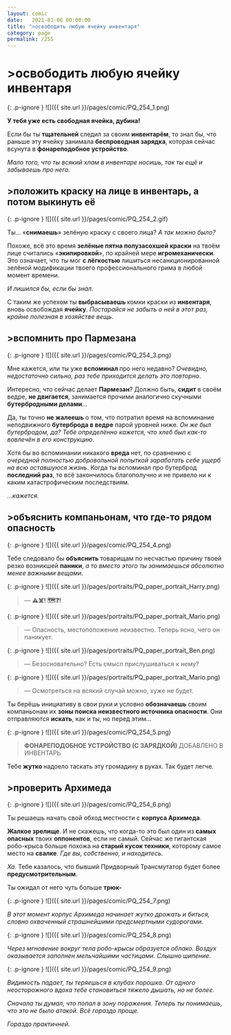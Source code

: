```yaml
---
layout: comic
date:   2021-01-06 00:00:00 
title: ">освободить любую ячейку инвентаря"
category: page
permalink: /255
---
```

# >освободить любую ячейку инвентаря

{: .p-ignore }
![]({{ site.url }}/pages/comic/PQ_254_1.png)

<strong>У тебя уже есть свободная ячейка, дубина!</strong>

Если бы ты <strong>тщательней </strong>следил за своим <strong>инвентарём</strong>, то знал бы, что раньше эту ячейку занимала <strong>беспроводная зарядка</strong>, которая сейчас всунута в <strong>фонареподобное устройство</strong>.

<em>Мало того, что ты всякий хлам в инвентаре носишь, так ты ещё и забываешь про него.</em>

## >положить краску на лице в инвентарь, а потом выкинуть её

{: .p-ignore }
![]({{ site.url }}/pages/comic/PQ_254_2.gif)

Ты… «<strong>снимаешь</strong>» зелёную краску с своего лица? <em>А так можно было?</em>

Похоже, всё это время <strong>зелёные пятна полузасохшей краски</strong> на твоём лице считались «<strong>экипировкой</strong>», по крайней мере <strong>игромеханически</strong>. Это означает, что ты мог <strong>с лёгкостью</strong> лишиться несанкционированной зелёной модификации твоего профессионального грима в любой момент времени.

<em>И лишился бы, если бы знал.</em>

 С таким же успехом ты <strong>выбрасываешь </strong>комки краски из <strong>инвентаря</strong>, вновь освобождая <strong>ячейку</strong>. <em>Постарайся не забыть о ней в этот раз, крайне полезная в хозяйстве вещь</em>.

## >вспомнить про Пармезана

{: .p-ignore }
![]({{ site.url }}/pages/comic/PQ_254_3.png)

Мне кажется, или ты уже <strong>вспоминал </strong>про него недавно? <em>Очевидно, недостаточно сильно, раз тебе приходится делать это повторно</em>.

Интересно, что сейчас делает <strong>Пармезан</strong>? Должно быть, <strong>сидит </strong>в своём ведре, <strong>не двигается</strong>,<strong> </strong>занимается прочими аналогично скучными <strong>бутербродными делами</strong>…

Да, ты точно <strong>не жалеешь</strong> о том, что потратил время на вспоминание неподвижного <strong>бутерброда в ведре</strong> парой уровней ниже. <em>Он же был бутербродом, да? Тебе определённо кажется, что хлеб был как-то вовлечён в его конструкцию</em>.

Хотя бы во вспоминании никакого <strong>вреда </strong>нет, по сравнению с <em>очередной полностью добровольной попыткой заработать себе ущерб на всю оставшуюся жизнь</em>. Когда ты вспоминал про бутерброд <strong>последний раз</strong>, то всё закончилось благополучно и не привело ни к каким катастрофическим последствиям.

<em>…кажется.</em>

## >объяснить компаньонам, что где-то рядом опасность

{: .p-ignore }
![]({{ site.url }}/pages/comic/PQ_254_4.png)

Тебе следовало бы <strong>объяснить </strong>товарищам по несчастью причину твоей резко возникшей <strong>паники</strong>, <em>а то вместо этого ты занимаешься абсолютно менее важными вещами</em>.

{: .p-ignore }
![]({{ site.url }}/pages/portraits/PQ_paper_portrait_Harry.png)

<blockquote>— <strong>⚠️☠️! 🗺️❓!</strong></blockquote>

{: .p-ignore }
![]({{ site.url }}/pages/portraits/PQ_paper_portrait_Mario.png)

<blockquote>— Опасность, местоположение неизвестно. Теперь ясно, чего он паникует.</blockquote>

{: .p-ignore }
![]({{ site.url }}/pages/portraits/PQ_paper_portrait_Ben.png)

<blockquote>— Безосновательно? Есть смысл прислушиваться к нему?</blockquote>

{: .p-ignore }
![]({{ site.url }}/pages/portraits/PQ_paper_portrait_Mario.png)

<blockquote>— Осмотреться на всякий случай можно, хуже не будет.</blockquote>

Ты берёшь инициативу в свои руки и условно <strong>обозначаешь </strong>своим компаньонам их <strong>зоны поиска неизвестного источника опасности</strong>. Они отправляются <strong>искать</strong>, как и ты, но перед этим…

{: .p-ignore }
![]({{ site.url }}/pages/comic/PQ_254_5.png)

<blockquote><strong>ФОНАРЕПОДОБНОЕ УСТРОЙСТВО (С ЗАРЯДКОЙ) </strong>ДОБАВЛЕНО В ИНВЕНТАРЬ</blockquote>

Тебе <strong>жутко </strong>надоело таскать эту громадину в руках. Так будет легче.

## >проверить Архимеда

{: .p-ignore }
![]({{ site.url }}/pages/comic/PQ_254_6.png)

Ты решаешь начать свой обход местности с <strong>корпуса Архимеда</strong>.

<strong>Жалкое зрелище</strong>. И не скажешь, что когда-то это был один из <strong>самых опасных</strong> твоих <strong>оппонентов</strong>, если не самый. Сейчас же гигантская робо-крыса больше похожа на <strong>старый кусок техники</strong>, которому самое место на <strong>свалке</strong>. <em>Где вы, собственно, и находитесь.</em>

<em>Ха</em>. Тебе казалось, что бывший Придворный Трансмутатор будет более <strong>предусмотрительным</strong>. 

Ты ожидал от него чуть больше <strong>трюк-</strong>

{: .p-ignore }
![]({{ site.url }}/pages/comic/PQ_254_7.png)

<em>В этот момент корпус Архимеда начинает жутко дрожать и биться, словно охваченный страшнейшими предсмертными судорогами.</em>

{: .p-ignore }
![]({{ site.url }}/pages/comic/PQ_254_8.png)

<em>Через мгновение вокруг тела робо-крысы образуется облако. Воздух оказывается заполнен мельчайшими частицами. Слышно шипение.</em>

{: .p-ignore }
![]({{ site.url }}/pages/comic/PQ_254_9.png)

<em>Видимость падает, ты теряешься в клубах порошка. От одного неосторожного вдоха тебе становиться тяжело дышать, но не более.</em>

<em>Сначала ты думал, что попал в зону поражения. Теперь ты понимаешь, что это не было атакой. Всё гораздо проще.</em>

<em>Гораздо практичней.</em>
